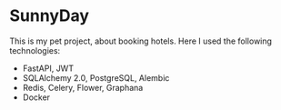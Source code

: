# SunnyDay

This is my pet project, about booking hotels.  Here I used the following technologies:
 * FastAPI, JWT
 * SQLAlchemy 2.0, PostgreSQL, Alembic  
 * Redis, Celery, Flower, Graphana
 * Docker
